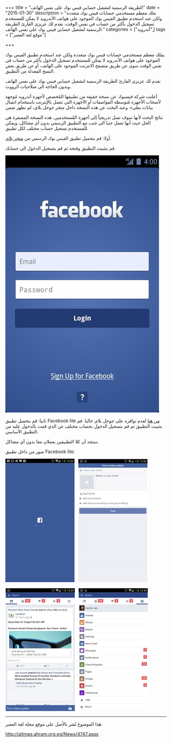 +++
title = "الطريقة الرسمية لتشغيل حسابي فيس بوك على نفس الهاتف"
date = "2015-01-30"
description = "ملك معظم مستخدمي حسابات فيس بوك متعددة ولكن عند استخدم تطبيق الفيس بوك الموجود على هواتف الأندرويد لا يمكن للمستخدم تسجيل الدخول بأكثر من حساب في نفس الوقت، نقدم لك عزيزي القارئ الطريقة الرسمية لتشغيل حسابي فيس بوك على نفس الهاتف."
categories = ["أندرويد",]
tags = ["موقع لغة العصر"]

+++

يملك معظم مستخدمي حسابات فيس بوك متعددة ولكن عند استخدم تطبيق الفيس بوك الموجود على هواتف الأندرويد لا يمكن للمستخدم تسجيل الدخول بأكثر من حساب في نفس الوقت سوى عن طريق متصفح الانترنت الموجود على الهاتف، أو عن طريق بعض النسخ المعدلة من التطبيق.

نقدم لك عزيزي القارئ الطريقة الرسمية لتشغيل حسابي فيس بوك على نفس الهاتف وبدون الحاجة الى صلاحيات الرووت.

أعلنت شركة فيسبوك عن نسخة خفيفة من تطبيقها المُخصص لأجهزة أندرويد مُوجهة لأصحاب الأجهزة مُتوسطة المواصفات أو الأجهزة التي تتصل بالإنترنت باستخدام اتصال بيانات بطيء. وعند البحث عن هذه النسخة داخل متجر جوجل بلاي، لم تظهر ضمن 

نتائج البحث لأنها سوف تصل تدريجياً إلى أجهزة المُستخدمين.
هذه النسخة المصغرة هي الحل حيث أنها تعمل جنبا الى جنب مع التطبيق الرسمي بدون أي مشاكل، ويمكن للمستخدم تسجيل حساب مختلف لكل تطبيق.

أولا: قم بتحميل تطبيق الفيس بوك الرسمي من [متجر بلاي](https://play.google.com/store/apps/details?id=com.facebook.katana).

قم بتثبيت التطبيق وفتحه ثم قم بتسجيل الدخول الى حسابك.

![1](thumbnail-2015-635582239450052866-5.jpg)

ثانيا: قم بتحميل تطبيق Facebook lite [من هنا](http://www.apkmirror.com/wp-content/themes/APKMirror/download.php?id=4550) لعدم توافره على جوجل بلاي حاليا.
قم بتثبيت التطبيق ثم قم بتسجيل الدخول بحساب مختلف عن الذي قمت بالدخول عليه من التطبيق الأساسي.

ستجد أن كلا التطبيقين يعملان معا بدون أي مشاكل.

صور من داخل تطبيق Facebook lite:

![2](images/2015-635582239632864196-286.jpg)


![3](images/2015-635582240305047394-504.jpg)

---
هذا الموضوع نٌشر باﻷصل على موقع مجلة لغة العصر.

http://aitmag.ahram.org.eg/News/4747.aspx
